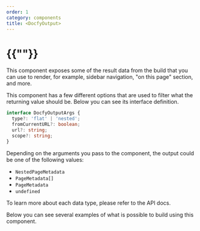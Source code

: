 ```yaml
---
order: 1
category: components
title: <DocfyOutput>
---
```


# {{"<DocfyOutput>"}}

This component exposes some of the result data from the build that you can use
to render, for example, sidebar navigation, "on this page" section, and more.

This component has a few different options that are used to filter what the
returning value should be.  Below you can see its interface definition.

```ts
interface DocfyOutputArgs {
  type?: 'flat' | 'nested';
  fromCurrentURL?: boolean;
  url?: string;
  scope?: string;
}
```

Depending on the arguments you pass to the component, the output could be one of
the following values:

- `NestedPageMetadata`
- `PageMetadata[]`
- `PageMetadata`
- `undefined`

To learn more about each data type, please refer to the API docs.

Below you can see several examples of what is possible to build using this component.
